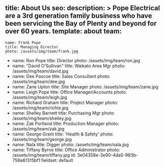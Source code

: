 title: About Us
seo:
  description: >
    Pope Electrical are a 3rd generation family business who have been servicing the Bay of Plenty and
    beyond for over 60 years.
template: about
team:
  - 
    name: Frank Pope
    title: Managing Director
    photo: /assets/img/team/frank.jpg
  - 
    name: Ron Pope
    title: Director
    photo: /assets/img/team/ron.jpg
  - 
    name: "David O'Sullivan"
    title: Waikato Area Mgr
    photo: /assets/img/team/david.jpg
  - 
    name: Dee Pascoe
    title: Sales Consultant
    photo: /assets/img/team/dee.jpg
  - 
    name: Zane Upton
    title: Site Manager
    photo: /assets/img/team/zane.jpg
  - 
    name: Leigh Pope
    title: Office Manager/Accounts
    photo: /assets/img/team/leigh.jpg
  - 
    name: Richard Graham
    title: Project Manager
    photo: /assets/img/team/richie.jpg
  - 
    name: Shelley Barnett
    title: Purchasing Mgr
    photo: /assets/img/team/shelley.jpg
  - 
    name: Zak Portland
    title: Production Manager
    photo: /assets/img/team/zak.jpg
  - 
    name: George Grant
    title: 'Health & Safety'
    photo: /assets/img/team/george.jpg
  - 
    name: Nala
    title: Digger
    photo: /assets/img/team/nala.jpg
  - 
    name: Tiffany Byrne
    title: Office Administrator
    photo: /assets/img/team/tiffany.jpg
id: 3e04358e-3e90-4da5-993b-756a61315bf1
fieldset: default
